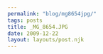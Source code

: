 ```yaml
---
permalink: "blog/mg8654jpg/"
tags: posts
title: _MG_8654.JPG
date: 2009-12-22
layout: layouts/post.njk
---
```


